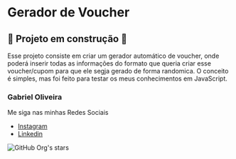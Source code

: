 # Gerador de Voucher

## :construction: Projeto em construção :construction: ##

Esse projeto consiste em criar um gerador automático de voucher, onde poderá inserir todas as informações do formato que queria criar esse voucher/cupom para que ele segja gerado de forma randomica. O conceito é simples, mas foi feito para testar os meus conhecimentos em JavaScript.





### Gabriel Oliveira ###

Me siga nas minhas Redes Sociais
<ul dir="auto">
<li><a href="https://www.instagram.com/gabuhvv/" rel="nofollow">Instagram</a></li>
<li><a href="https://www.linkedin.com/in/gabriel-vinicius-898a24101/" rel="nofollow">Linkedin</a></li>
</ul>


![GitHub Org's stars](https://img.shields.io/github/stars/camilafernanda?style=social)
